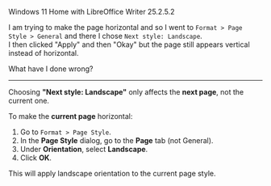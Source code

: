 Windows 11 Home with LibreOffice Writer 25.2.5.2

I am trying to make the page horizontal and so I went to `Format > Page Style > General` and there I chose `Next style: Landscape`.  
I then clicked "Apply" and then "Okay" but the page still appears vertical instead of horizontal.

What have I done wrong?

---

Choosing **"Next style: Landscape"** only affects the **next page**, not the current one.

To make the **current page** horizontal:

1. Go to `Format > Page Style`.
2. In the **Page Style** dialog, go to the **Page** tab (not General).
3. Under **Orientation**, select **Landscape**.
4. Click **OK**.

This will apply landscape orientation to the current page style.

